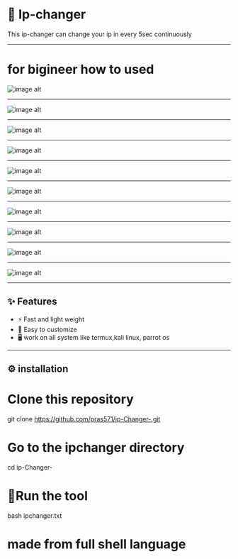 # 📌 Ip-changer

This ip-changer can change your ip in every 5sec continuously 

------------------------------------

# for bigineer how to used 

![image alt](https://github.com/pras571/ip-Changer-/blob/c73f7d30147aaa0fb86ea5066f16586f8928e905/Picsart_25-10-11_14-58-54-287.jpg)
____________________________________
![image alt](https://github.com/pras571/ip-Changer-/blob/f03c7bd5c4b31e0bf167230b4e18909b924be869/Picsart_25-10-11_15-01-29-312.jpg)
____________________________________
![image alt](https://github.com/pras571/ip-Changer-/blob/8e8959cd0fab9357240194b5f7b11bc8f8f62cd7/Picsart_25-10-11_15-05-59-318.jpg)
____________________________________
![image alt](https://github.com/pras571/ip-Changer-/blob/18e9a4f15808a7e8eec1952cc8feaa79c9877f30/Picsart_25-10-11_15-10-56-463.jpg)
____________________________________
![image alt](https://github.com/pras571/ip-Changer-/blob/d2da54dd185af3c2135910e40e556b18860078d7/Picsart_25-10-11_15-12-40-431.jpg)
____________________________________
![image alt](https://github.com/pras571/ip-Changer-/blob/125fb5d5159627855e3b42e85aa2c1a0e1677bb0/Picsart_25-10-11_15-14-46-661.jpg)
____________________________________
![image alt](https://github.com/pras571/ip-Changer-/blob/5792f8f498daf9ccb256cb93faab038294dbb224/Picsart_25-10-11_15-16-24-393.jpg)
____________________________________
![image alt](https://github.com/pras571/ip-Changer-/blob/2ad653b2656b3094a1da8e92ee01cc449e1c37cc/Picsart_25-10-11_15-18-23-885.jpg)
____________________________________
![image alt](https://github.com/pras571/ip-Changer-/blob/163891bd3a6d4b57b9cfd56a9573d1ac5d6e15e2/Picsart_25-10-11_15-22-05-482.jpg)
____________________________________
![image alt](https://github.com/pras571/ip-Changer-/blob/daef55ee40de212c7c65c1b3623f967b4ff22864/Picsart_25-10-11_15-25-00-031.jpg)
____________________________________

## ✨ Features 
- ⚡ Fast and light weight
- 🔧 Easy to customize
- 🖥️ work on all system like termux,kali linux, parrot os
____________________________________
## ⚙️ installation
# Clone this repository
git clone https://github.com/pras571/ip-Changer-.git

# Go to the ipchanger directory 
 cd ip-Changer-
 
# 🏃Run the tool
bash ipchanger.txt

# made from full shell language 

